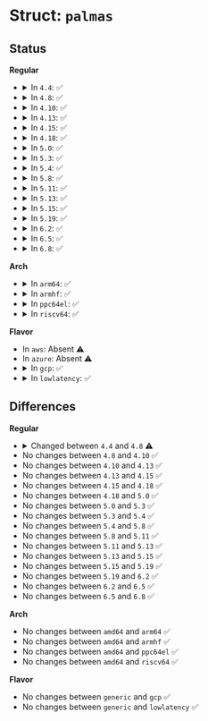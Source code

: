 # Struct: <code>palmas</code>

## Status
<b>Regular</b>
<ul>
<li>
<details>
<summary>In <code>4.4</code>: ✅</summary>

```c
struct palmas {
    struct device *dev;
    struct i2c_client * i2c_clients[3];
    struct regmap * regmap[3];
    int id;
    unsigned int features;
    int irq;
    u32 irq_mask;
    struct mutex irq_lock;
    struct regmap_irq_chip_data *irq_data;
    struct palmas_pmic_driver_data *pmic_ddata;
    struct palmas_pmic *pmic;
    struct palmas_gpadc *gpadc;
    struct palmas_resource *resource;
    struct palmas_usb *usb;
    u8 gpio_muxed;
    u8 led_muxed;
    u8 pwm_muxed;
};
```
</details>
</li>
<li>
<details>
<summary>In <code>4.8</code>: ✅</summary>

```c
struct palmas {
    struct device *dev;
    struct i2c_client * i2c_clients[3];
    struct regmap * regmap[3];
    int id;
    unsigned int features;
    int irq;
    u32 irq_mask;
    struct mutex irq_lock;
    struct regmap_irq_chip_data *irq_data;
    struct palmas_pmic_driver_data *pmic_ddata;
    struct palmas_pmic *pmic;
    struct palmas_gpadc *gpadc;
    struct palmas_resource *resource;
    struct palmas_usb *usb;
    u8 gpio_muxed;
    u8 led_muxed;
    u8 pwm_muxed;
};
```
</details>
</li>
<li>
<details>
<summary>In <code>4.10</code>: ✅</summary>

```c
struct palmas {
    struct device *dev;
    struct i2c_client * i2c_clients[3];
    struct regmap * regmap[3];
    int id;
    unsigned int features;
    int irq;
    u32 irq_mask;
    struct mutex irq_lock;
    struct regmap_irq_chip_data *irq_data;
    struct palmas_pmic_driver_data *pmic_ddata;
    struct palmas_pmic *pmic;
    struct palmas_gpadc *gpadc;
    struct palmas_resource *resource;
    struct palmas_usb *usb;
    u8 gpio_muxed;
    u8 led_muxed;
    u8 pwm_muxed;
};
```
</details>
</li>
<li>
<details>
<summary>In <code>4.13</code>: ✅</summary>

```c
struct palmas {
    struct device *dev;
    struct i2c_client * i2c_clients[3];
    struct regmap * regmap[3];
    int id;
    unsigned int features;
    int irq;
    u32 irq_mask;
    struct mutex irq_lock;
    struct regmap_irq_chip_data *irq_data;
    struct palmas_pmic_driver_data *pmic_ddata;
    struct palmas_pmic *pmic;
    struct palmas_gpadc *gpadc;
    struct palmas_resource *resource;
    struct palmas_usb *usb;
    u8 gpio_muxed;
    u8 led_muxed;
    u8 pwm_muxed;
};
```
</details>
</li>
<li>
<details>
<summary>In <code>4.15</code>: ✅</summary>

```c
struct palmas {
    struct device *dev;
    struct i2c_client * i2c_clients[3];
    struct regmap * regmap[3];
    int id;
    unsigned int features;
    int irq;
    u32 irq_mask;
    struct mutex irq_lock;
    struct regmap_irq_chip_data *irq_data;
    struct palmas_pmic_driver_data *pmic_ddata;
    struct palmas_pmic *pmic;
    struct palmas_gpadc *gpadc;
    struct palmas_resource *resource;
    struct palmas_usb *usb;
    u8 gpio_muxed;
    u8 led_muxed;
    u8 pwm_muxed;
};
```
</details>
</li>
<li>
<details>
<summary>In <code>4.18</code>: ✅</summary>

```c
struct palmas {
    struct device *dev;
    struct i2c_client * i2c_clients[3];
    struct regmap * regmap[3];
    int id;
    unsigned int features;
    int irq;
    u32 irq_mask;
    struct mutex irq_lock;
    struct regmap_irq_chip_data *irq_data;
    struct palmas_pmic_driver_data *pmic_ddata;
    struct palmas_pmic *pmic;
    struct palmas_gpadc *gpadc;
    struct palmas_resource *resource;
    struct palmas_usb *usb;
    u8 gpio_muxed;
    u8 led_muxed;
    u8 pwm_muxed;
};
```
</details>
</li>
<li>
<details>
<summary>In <code>5.0</code>: ✅</summary>

```c
struct palmas {
    struct device *dev;
    struct i2c_client * i2c_clients[3];
    struct regmap * regmap[3];
    int id;
    unsigned int features;
    int irq;
    u32 irq_mask;
    struct mutex irq_lock;
    struct regmap_irq_chip_data *irq_data;
    struct palmas_pmic_driver_data *pmic_ddata;
    struct palmas_pmic *pmic;
    struct palmas_gpadc *gpadc;
    struct palmas_resource *resource;
    struct palmas_usb *usb;
    u8 gpio_muxed;
    u8 led_muxed;
    u8 pwm_muxed;
};
```
</details>
</li>
<li>
<details>
<summary>In <code>5.3</code>: ✅</summary>

```c
struct palmas {
    struct device *dev;
    struct i2c_client * i2c_clients[3];
    struct regmap * regmap[3];
    int id;
    unsigned int features;
    int irq;
    u32 irq_mask;
    struct mutex irq_lock;
    struct regmap_irq_chip_data *irq_data;
    struct palmas_pmic_driver_data *pmic_ddata;
    struct palmas_pmic *pmic;
    struct palmas_gpadc *gpadc;
    struct palmas_resource *resource;
    struct palmas_usb *usb;
    u8 gpio_muxed;
    u8 led_muxed;
    u8 pwm_muxed;
};
```
</details>
</li>
<li>
<details>
<summary>In <code>5.4</code>: ✅</summary>

```c
struct palmas {
    struct device *dev;
    struct i2c_client * i2c_clients[3];
    struct regmap * regmap[3];
    int id;
    unsigned int features;
    int irq;
    u32 irq_mask;
    struct mutex irq_lock;
    struct regmap_irq_chip_data *irq_data;
    struct palmas_pmic_driver_data *pmic_ddata;
    struct palmas_pmic *pmic;
    struct palmas_gpadc *gpadc;
    struct palmas_resource *resource;
    struct palmas_usb *usb;
    u8 gpio_muxed;
    u8 led_muxed;
    u8 pwm_muxed;
};
```
</details>
</li>
<li>
<details>
<summary>In <code>5.8</code>: ✅</summary>

```c
struct palmas {
    struct device *dev;
    struct i2c_client * i2c_clients[3];
    struct regmap * regmap[3];
    int id;
    unsigned int features;
    int irq;
    u32 irq_mask;
    struct mutex irq_lock;
    struct regmap_irq_chip_data *irq_data;
    struct palmas_pmic_driver_data *pmic_ddata;
    struct palmas_pmic *pmic;
    struct palmas_gpadc *gpadc;
    struct palmas_resource *resource;
    struct palmas_usb *usb;
    u8 gpio_muxed;
    u8 led_muxed;
    u8 pwm_muxed;
};
```
</details>
</li>
<li>
<details>
<summary>In <code>5.11</code>: ✅</summary>

```c
struct palmas {
    struct device *dev;
    struct i2c_client * i2c_clients[3];
    struct regmap * regmap[3];
    int id;
    unsigned int features;
    int irq;
    u32 irq_mask;
    struct mutex irq_lock;
    struct regmap_irq_chip_data *irq_data;
    struct palmas_pmic_driver_data *pmic_ddata;
    struct palmas_pmic *pmic;
    struct palmas_gpadc *gpadc;
    struct palmas_resource *resource;
    struct palmas_usb *usb;
    u8 gpio_muxed;
    u8 led_muxed;
    u8 pwm_muxed;
};
```
</details>
</li>
<li>
<details>
<summary>In <code>5.13</code>: ✅</summary>

```c
struct palmas {
    struct device *dev;
    struct i2c_client * i2c_clients[3];
    struct regmap * regmap[3];
    int id;
    unsigned int features;
    int irq;
    u32 irq_mask;
    struct mutex irq_lock;
    struct regmap_irq_chip_data *irq_data;
    struct palmas_pmic_driver_data *pmic_ddata;
    struct palmas_pmic *pmic;
    struct palmas_gpadc *gpadc;
    struct palmas_resource *resource;
    struct palmas_usb *usb;
    u8 gpio_muxed;
    u8 led_muxed;
    u8 pwm_muxed;
};
```
</details>
</li>
<li>
<details>
<summary>In <code>5.15</code>: ✅</summary>

```c
struct palmas {
    struct device *dev;
    struct i2c_client * i2c_clients[3];
    struct regmap * regmap[3];
    int id;
    unsigned int features;
    int irq;
    u32 irq_mask;
    struct mutex irq_lock;
    struct regmap_irq_chip_data *irq_data;
    struct palmas_pmic_driver_data *pmic_ddata;
    struct palmas_pmic *pmic;
    struct palmas_gpadc *gpadc;
    struct palmas_resource *resource;
    struct palmas_usb *usb;
    u8 gpio_muxed;
    u8 led_muxed;
    u8 pwm_muxed;
};
```
</details>
</li>
<li>
<details>
<summary>In <code>5.19</code>: ✅</summary>

```c
struct palmas {
    struct device *dev;
    struct i2c_client * i2c_clients[3];
    struct regmap * regmap[3];
    int id;
    unsigned int features;
    int irq;
    u32 irq_mask;
    struct mutex irq_lock;
    struct regmap_irq_chip_data *irq_data;
    struct palmas_pmic_driver_data *pmic_ddata;
    struct palmas_pmic *pmic;
    struct palmas_gpadc *gpadc;
    struct palmas_resource *resource;
    struct palmas_usb *usb;
    u8 gpio_muxed;
    u8 led_muxed;
    u8 pwm_muxed;
};
```
</details>
</li>
<li>
<details>
<summary>In <code>6.2</code>: ✅</summary>

```c
struct palmas {
    struct device *dev;
    struct i2c_client * i2c_clients[3];
    struct regmap * regmap[3];
    int id;
    unsigned int features;
    int irq;
    u32 irq_mask;
    struct mutex irq_lock;
    struct regmap_irq_chip_data *irq_data;
    struct palmas_pmic_driver_data *pmic_ddata;
    struct palmas_pmic *pmic;
    struct palmas_gpadc *gpadc;
    struct palmas_resource *resource;
    struct palmas_usb *usb;
    u8 gpio_muxed;
    u8 led_muxed;
    u8 pwm_muxed;
};
```
</details>
</li>
<li>
<details>
<summary>In <code>6.5</code>: ✅</summary>

```c
struct palmas {
    struct device *dev;
    struct i2c_client * i2c_clients[3];
    struct regmap * regmap[3];
    int id;
    unsigned int features;
    int irq;
    u32 irq_mask;
    struct mutex irq_lock;
    struct regmap_irq_chip_data *irq_data;
    struct palmas_pmic_driver_data *pmic_ddata;
    struct palmas_pmic *pmic;
    struct palmas_gpadc *gpadc;
    struct palmas_resource *resource;
    struct palmas_usb *usb;
    u8 gpio_muxed;
    u8 led_muxed;
    u8 pwm_muxed;
};
```
</details>
</li>
<li>
<details>
<summary>In <code>6.8</code>: ✅</summary>

```c
struct palmas {
    struct device *dev;
    struct i2c_client * i2c_clients[3];
    struct regmap * regmap[3];
    int id;
    unsigned int features;
    int irq;
    u32 irq_mask;
    struct mutex irq_lock;
    struct regmap_irq_chip_data *irq_data;
    struct palmas_pmic_driver_data *pmic_ddata;
    struct palmas_pmic *pmic;
    struct palmas_gpadc *gpadc;
    struct palmas_resource *resource;
    struct palmas_usb *usb;
    u8 gpio_muxed;
    u8 led_muxed;
    u8 pwm_muxed;
};
```
</details>
</li>
</ul>
<b>Arch</b>
<ul>
<li>
<details>
<summary>In <code>arm64</code>: ✅</summary>

```c
struct palmas {
    struct device *dev;
    struct i2c_client * i2c_clients[3];
    struct regmap * regmap[3];
    int id;
    unsigned int features;
    int irq;
    u32 irq_mask;
    struct mutex irq_lock;
    struct regmap_irq_chip_data *irq_data;
    struct palmas_pmic_driver_data *pmic_ddata;
    struct palmas_pmic *pmic;
    struct palmas_gpadc *gpadc;
    struct palmas_resource *resource;
    struct palmas_usb *usb;
    u8 gpio_muxed;
    u8 led_muxed;
    u8 pwm_muxed;
};
```
</details>
</li>
<li>
<details>
<summary>In <code>armhf</code>: ✅</summary>

```c
struct palmas {
    struct device *dev;
    struct i2c_client * i2c_clients[3];
    struct regmap * regmap[3];
    int id;
    unsigned int features;
    int irq;
    u32 irq_mask;
    struct mutex irq_lock;
    struct regmap_irq_chip_data *irq_data;
    struct palmas_pmic_driver_data *pmic_ddata;
    struct palmas_pmic *pmic;
    struct palmas_gpadc *gpadc;
    struct palmas_resource *resource;
    struct palmas_usb *usb;
    u8 gpio_muxed;
    u8 led_muxed;
    u8 pwm_muxed;
};
```
</details>
</li>
<li>
<details>
<summary>In <code>ppc64el</code>: ✅</summary>

```c
struct palmas {
    struct device *dev;
    struct i2c_client * i2c_clients[3];
    struct regmap * regmap[3];
    int id;
    unsigned int features;
    int irq;
    u32 irq_mask;
    struct mutex irq_lock;
    struct regmap_irq_chip_data *irq_data;
    struct palmas_pmic_driver_data *pmic_ddata;
    struct palmas_pmic *pmic;
    struct palmas_gpadc *gpadc;
    struct palmas_resource *resource;
    struct palmas_usb *usb;
    u8 gpio_muxed;
    u8 led_muxed;
    u8 pwm_muxed;
};
```
</details>
</li>
<li>
<details>
<summary>In <code>riscv64</code>: ✅</summary>

```c
struct palmas {
    struct device *dev;
    struct i2c_client * i2c_clients[3];
    struct regmap * regmap[3];
    int id;
    unsigned int features;
    int irq;
    u32 irq_mask;
    struct mutex irq_lock;
    struct regmap_irq_chip_data *irq_data;
    struct palmas_pmic_driver_data *pmic_ddata;
    struct palmas_pmic *pmic;
    struct palmas_gpadc *gpadc;
    struct palmas_resource *resource;
    struct palmas_usb *usb;
    u8 gpio_muxed;
    u8 led_muxed;
    u8 pwm_muxed;
};
```
</details>
</li>
</ul>
<b>Flavor</b>
<ul>
<li>
In <code>aws</code>: Absent ⚠️
</li>
<li>
In <code>azure</code>: Absent ⚠️
</li>
<li>
<details>
<summary>In <code>gcp</code>: ✅</summary>

```c
struct palmas {
    struct device *dev;
    struct i2c_client * i2c_clients[3];
    struct regmap * regmap[3];
    int id;
    unsigned int features;
    int irq;
    u32 irq_mask;
    struct mutex irq_lock;
    struct regmap_irq_chip_data *irq_data;
    struct palmas_pmic_driver_data *pmic_ddata;
    struct palmas_pmic *pmic;
    struct palmas_gpadc *gpadc;
    struct palmas_resource *resource;
    struct palmas_usb *usb;
    u8 gpio_muxed;
    u8 led_muxed;
    u8 pwm_muxed;
};
```
</details>
</li>
<li>
<details>
<summary>In <code>lowlatency</code>: ✅</summary>

```c
struct palmas {
    struct device *dev;
    struct i2c_client * i2c_clients[3];
    struct regmap * regmap[3];
    int id;
    unsigned int features;
    int irq;
    u32 irq_mask;
    struct mutex irq_lock;
    struct regmap_irq_chip_data *irq_data;
    struct palmas_pmic_driver_data *pmic_ddata;
    struct palmas_pmic *pmic;
    struct palmas_gpadc *gpadc;
    struct palmas_resource *resource;
    struct palmas_usb *usb;
    u8 gpio_muxed;
    u8 led_muxed;
    u8 pwm_muxed;
};
```
</details>
</li>
</ul>

## Differences
<b>Regular</b>
<ul>
<li>
<details>
<summary>Changed between <code>4.4</code> and <code>4.8</code> ⚠️</summary>
<ul>
<li>
<b>Field type changed. </b>
<code>struct palmas_gpadc *gpadc</code> ➡️ <code>struct palmas_gpadc *gpadc</code>
</li>
</ul>
</details>
</li>
<li>
No changes between <code>4.8</code> and <code>4.10</code> ✅
</li>
<li>
No changes between <code>4.10</code> and <code>4.13</code> ✅
</li>
<li>
No changes between <code>4.13</code> and <code>4.15</code> ✅
</li>
<li>
No changes between <code>4.15</code> and <code>4.18</code> ✅
</li>
<li>
No changes between <code>4.18</code> and <code>5.0</code> ✅
</li>
<li>
No changes between <code>5.0</code> and <code>5.3</code> ✅
</li>
<li>
No changes between <code>5.3</code> and <code>5.4</code> ✅
</li>
<li>
No changes between <code>5.4</code> and <code>5.8</code> ✅
</li>
<li>
No changes between <code>5.8</code> and <code>5.11</code> ✅
</li>
<li>
No changes between <code>5.11</code> and <code>5.13</code> ✅
</li>
<li>
No changes between <code>5.13</code> and <code>5.15</code> ✅
</li>
<li>
No changes between <code>5.15</code> and <code>5.19</code> ✅
</li>
<li>
No changes between <code>5.19</code> and <code>6.2</code> ✅
</li>
<li>
No changes between <code>6.2</code> and <code>6.5</code> ✅
</li>
<li>
No changes between <code>6.5</code> and <code>6.8</code> ✅
</li>
</ul>
<b>Arch</b>
<ul>
<li>
No changes between <code>amd64</code> and <code>arm64</code> ✅
</li>
<li>
No changes between <code>amd64</code> and <code>armhf</code> ✅
</li>
<li>
No changes between <code>amd64</code> and <code>ppc64el</code> ✅
</li>
<li>
No changes between <code>amd64</code> and <code>riscv64</code> ✅
</li>
</ul>
<b>Flavor</b>
<ul>
<li>
No changes between <code>generic</code> and <code>gcp</code> ✅
</li>
<li>
No changes between <code>generic</code> and <code>lowlatency</code> ✅
</li>
</ul>
